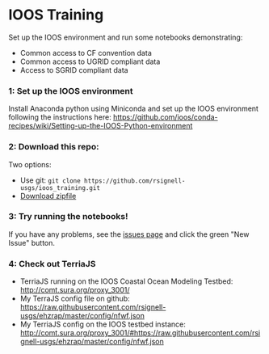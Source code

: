 # IOOS Training
Set up the IOOS environment and run some notebooks demonstrating:

* Common access to CF convention data
* Common access to UGRID compliant data 
* Access to SGRID compliant data

### 1: Set up the IOOS environment
Install Anaconda python using Miniconda and set up the IOOS environment following the instructions here:
https://github.com/ioos/conda-recipes/wiki/Setting-up-the-IOOS-Python-environment

### 2: Download this repo:
Two options:
* Use git: `git clone https://github.com/rsignell-usgs/ioos_training.git`
* [Download zipfile](https://github.com/rsignell-usgs/ioos_training/archive/master.zip)

### 3: Try running the notebooks!
If you have any problems, see the [issues page](https://github.com/rsignell-usgs/ioos_training/issues) and click the green "New Issue" button.

### 4: Check out TerriaJS
* TerriaJS running on the IOOS Coastal Ocean Modeling Testbed: http://comt.sura.org/proxy_3001/
* My TerraJS config file on github: https://raw.githubusercontent.com/rsignell-usgs/ehzrap/master/config/nfwf.json
* My TerriaJS config on the IOOS testbed instance: http://comt.sura.org/proxy_3001/#https://raw.githubusercontent.com/rsignell-usgs/ehzrap/master/config/nfwf.json

